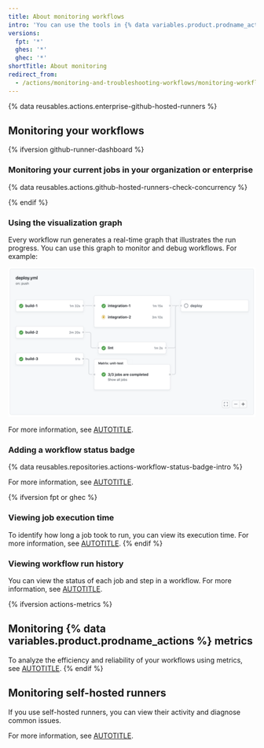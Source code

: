 ```yaml
---
title: About monitoring workflows
intro: 'You can use the tools in {% data variables.product.prodname_actions %} to monitor your workflows, metrics, and self-hosted runners.'
versions:
  fpt: '*'
  ghes: '*'
  ghec: '*'
shortTitle: About monitoring
redirect_from:
  - /actions/monitoring-and-troubleshooting-workflows/monitoring-workflows/about-monitoring-workflows
---
```


{% data reusables.actions.enterprise-github-hosted-runners %}

## Monitoring your workflows

{% ifversion github-runner-dashboard %}

### Monitoring your current jobs in your organization or enterprise

{% data reusables.actions.github-hosted-runners-check-concurrency %}

{% endif %}

### Using the visualization graph

Every workflow run generates a real-time graph that illustrates the run progress. You can use this graph to monitor and debug workflows. For example:

   ![Screenshot of the visualization graph of a workflow run.](/assets/images/help/actions/workflow-graph.png)

For more information, see [AUTOTITLE](/actions/monitoring-and-troubleshooting-workflows/using-the-visualization-graph).

### Adding a workflow status badge

{% data reusables.repositories.actions-workflow-status-badge-intro %}

For more information, see [AUTOTITLE](/actions/monitoring-and-troubleshooting-workflows/adding-a-workflow-status-badge).

{% ifversion fpt or ghec %}

### Viewing job execution time

To identify how long a job took to run, you can view its execution time. For more information, see [AUTOTITLE](/actions/monitoring-and-troubleshooting-workflows/viewing-job-execution-time).
{% endif %}

### Viewing workflow run history

You can view the status of each job and step in a workflow. For more information, see [AUTOTITLE](/actions/monitoring-and-troubleshooting-workflows/viewing-workflow-run-history).

{% ifversion actions-metrics %}

## Monitoring {% data variables.product.prodname_actions %} metrics

To analyze the efficiency and reliability of your workflows using metrics, see [AUTOTITLE](/actions/administering-github-actions/viewing-github-actions-metrics).
{% endif %}

## Monitoring self-hosted runners

If you use self-hosted runners, you can view their activity and diagnose common issues.

For more information, see [AUTOTITLE](/actions/hosting-your-own-runners/managing-self-hosted-runners/monitoring-and-troubleshooting-self-hosted-runners).
